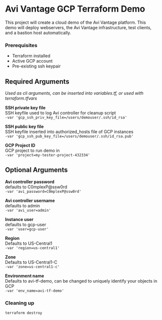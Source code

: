 # Avi Vantage GCP Terraform Demo

This project will create a cloud demo of the Avi Vantage platform.  This demo will deploy webservers, the Avi Vantage infrastructure, test clients, and a bastion host automatically.


### Prerequisites
* Terraform installed
* Active GCP account
* Pre-existing ssh keypair



## Required Arguments
*Used as cli arguments, can be inserted into variables.tf, or used with terraform.tfvars*


**SSH private key file**  
SSH keyfile used to log Avi controller for cleanup script  
```-var 'gcp_ssh_priv_key_file=/users/demouser/.ssh/id_rsa'```  

**SSH public key file**  
SSH keyfile inserted into authorized_hosts file of GCP instances   
```-var 'gcp_ssh_pub_key_file=/users/demouser/.ssh/id_rsa.pub'```  

**GCP Project ID**  
GCP project to run demo in  
```-var 'project=my-tester-project-432334'```
  
## Optional Arguments  

**Avi controller password**  
defaults to C0mplexP@ssw0rd  
```-var 'avi_password=C0mplexP@ssw0rd'```

**Avi controller username**  
defaults to admin  
```-var 'avi_user=admin'```

**Instance user**  
defaults to gcp-user  
```-var 'user=gcp-user'```

**Region**  
Defaults to US-Central1  
```-var 'region=us-central1'```

**Zone**  
Defaults to US-Central1-C  
```-var 'zone=us-central1-c'```

**Environment name**  
Defaults to avi-tf-demo, can be changed to uniquely identify your objects in GCP  
```-var 'env_name=avi-tf-demo'```



### Cleaning up  
```terraform destroy```